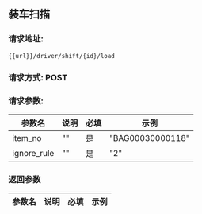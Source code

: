 ## 装车扫描
### 请求地址:
```
{{url}}/driver/shift/{id}/load
```
### 请求方式: POST  
### 请求参数:  

|参数名|说明|必填|示例|  
 |---|---|---|---|  
|item_no|""|是|"BAG00030000118"|  
|ignore_rule|""|是|"2"|  
### 返回参数  

|参数名|说明|必填|示例|  
 |---|---|---|---|  
